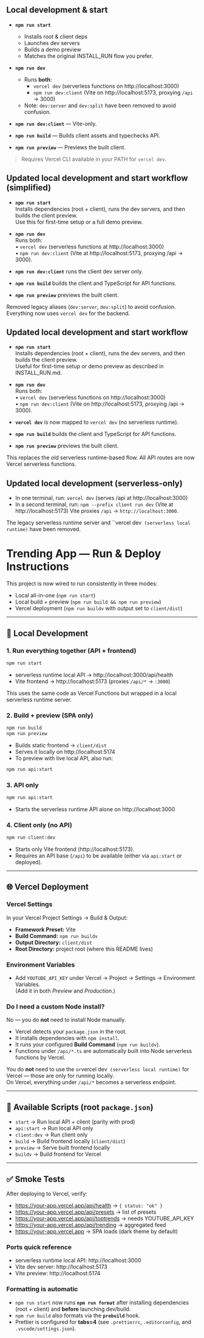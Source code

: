## Local development & start

- **`npm run start`**
    - Installs root & client deps
    - Launches dev servers
    - Builds a demo preview
    - Matches the original INSTALL_RUN flow you prefer.

- **`npm run dev`**
    - Runs **both**:
        - `vercel dev` (serverless functions on http://localhost:3000)
        - `npm run dev:client` (Vite on http://localhost:5173, proxying `/api` → 3000)
    - Note: `dev:server` and `dev:split` have been removed to avoid confusion.

- **`npm run dev:client`** — Vite-only.

- **`npm run build`** — Builds client assets and typechecks API.

- **`npm run preview`** — Previews the built client.

> Requires Vercel CLI available in your PATH for `vercel dev`.

## Updated local development and start workflow (simplified)

- **`npm run start`**  
  Installs dependencies (root + client), runs the dev servers, and then builds the client preview.  
  Use this for first-time setup or a full demo preview.

- **`npm run dev`**  
  Runs both:  
  • `vercel dev` (serverless functions at http://localhost:3000)  
  • `npm run dev:client` (Vite at http://localhost:5173, proxying /api → 3000).

- **`npm run dev:client`** runs the client dev server only.
- **`npm run build`** builds the client and TypeScript for API functions.
- **`npm run preview`** previews the built client.

Removed legacy aliases (`dev:server`, `dev:split`) to avoid confusion. Everything now uses `vercel dev` for the backend.

## Updated local development and start workflow

- **`npm run start`**  
  Installs dependencies (root + client), runs the dev servers, and then builds the client preview.  
  Useful for first-time setup or demo preview as described in INSTALL_RUN.md.

- **`npm run dev`**  
  Runs both:  
  • `vercel dev` (serverless functions on http://localhost:3000)  
  • `npm run dev:client` (Vite on http://localhost:5173, proxying /api → 3000).

- **`vercel dev`** is now mapped to `vercel dev` (no serverless runtime).
- **`npm run build`** builds the client and TypeScript for API functions.
- **`npm run preview`** previews the built client.

This replaces the old serverless runtime-based flow. All API routes are now Vercel serverless functions.

## Updated local development (serverless-only)

- In one terminal, run: `vercel dev` (serves /api at http://localhost:3000)
- In a second terminal, run: `npm --prefix client run dev` (Vite at http://localhost:5173)
  Vite proxies `/api` → `http://localhost:3000`.

The legacy serverless runtime server and ``vercel dev` (serverless local runtime)` have been removed.

# Trending App — Run & Deploy Instructions

This project is now wired to run consistently in three modes:

- Local all-in-one (`npm run start`)
- Local build + preview (`npm run build && npm run preview`)
- Vercel deployment (`npm run buildv` with output set to `client/dist`)

---

## 🚀 Local Development

### 1. Run everything together (API + frontend)

```bash
npm run start
```

- serverless runtime local API → http://localhost:3000/api/health
- Vite frontend → http://localhost:5173 (proxies `/api/*` → `:3000`)

This uses the same code as Vercel Functions but wrapped in a local serverless runtime server.

### 2. Build + preview (SPA only)

```bash
npm run build
npm run preview
```

- Builds static frontend → `client/dist`
- Serves it locally on http://localhost:5174
- To preview with live local API, also run:

```bash
npm run api:start
```

### 3. API only

```bash
npm run api:start
```

- Starts the serverless runtime API alone on http://localhost:3000

### 4. Client only (no API)

```bash
npm run client:dev
```

- Starts only Vite frontend (http://localhost:5173).
- Requires an API base (`/api`) to be available (either via `api:start` or deployed).

---

## 🌐 Vercel Deployment

### Vercel Settings

In your Vercel Project Settings → Build & Output:

- **Framework Preset:** Vite
- **Build Command:** `npm run buildv`
- **Output Directory:** `client/dist`
- **Root Directory:** project root (where this README lives)

### Environment Variables

- Add `YOUTUBE_API_KEY` under Vercel → Project → Settings → Environment Variables.  
  (Add it in both _Preview_ and _Production_.)

### Do I need a custom Node install?

No — you do **not** need to install Node manually.

- Vercel detects your `package.json` in the root.
- It installs dependencies with `npm install`.
- It runs your configured **Build Command** (`npm run buildv`).
- Functions under `/api/*.ts` are automatically built into Node serverless functions by Vercel.

You do **not** need to use the `or`vercel dev` (serverless local runtime)` for Vercel — those are only for running locally.  
On Vercel, everything under `/api/*` becomes a serverless endpoint.

---

## 📜 Available Scripts (root `package.json`)

- `start` → Run local API + client (parity with prod)
- `api:start` → Run local API only
- `client:dev` → Run client only
- `build` → Build frontend locally (`client/dist`)
- `preview` → Serve built frontend locally
- `buildv` → Build frontend for Vercel

---

## ✅ Smoke Tests

After deploying to Vercel, verify:

- https://your-app.vercel.app/api/health → `{ status: "ok" }`
- https://your-app.vercel.app/api/presets → list of presets
- https://your-app.vercel.app/api/toptrends → needs YOUTUBE_API_KEY
- https://your-app.vercel.app/api/trending → aggregated feed
- https://your-app.vercel.app → SPA loads (dark theme by default)

### Ports quick reference

- serverless runtime local API: http://localhost:3000
- Vite dev server: http://localhost:5173
- Vite preview: http://localhost:5174

### Formatting is automatic

- `npm run start` now runs **`npm run format`** after installing dependencies (root + client) and **before** launching dev/build.
- `npm run build` also formats via the **`prebuild`** hook.
- Prettier is configured for **tabs=4** (see `.prettierrc`, `.editorconfig`, and `.vscode/settings.json`).
 